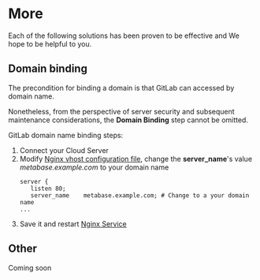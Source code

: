 # More

Each of the following solutions has been proven to be effective and We hope to be helpful to you.

## Domain binding

The precondition for binding a domain is that GitLab can accessed by domain name.

Nonetheless, from the perspective of server security and subsequent maintenance considerations, the **Domain Binding** step cannot be omitted.

GitLab domain name binding steps:

1. Connect your Cloud Server
2. Modify [Nginx vhost configuration file](/stack-components.md#nginx), change the **server_name**'s value *metabase.example.com* to your domain name
   ```text
   server {
      listen 80;
      server_name    metabase.example.com; # Change to a your domain name
   ...
   ```
3. Save it and restart [Nginx Service](/admin-services.md#nginx)


## Other

Coming soon
